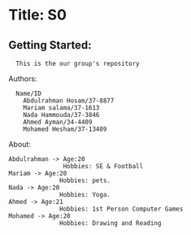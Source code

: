 
  
# Title: S0
## Getting Started:
      This is the our group's repository 
Authors:

      Name/ID
        Abdulrahman Hosam/37-8877
        Mariam salama/37-1613
        Nada Hammouda/37-3846
        Ahmed Ayman/34-4409
        Mohamed Hesham/37-13409

About:


    Abdulrahman -> Age:20
                   Hobbies: SE & Football
    Mariam -> Age:20
                  Hobbies: pets.
    Nada -> Age:20
                  Hobbies: Yoga.
    Ahmed -> Age:21
                  Hobbies: 1st Person Computer Games
    Mohamed -> Age:20
                  Hobbies: Drawing and Reading

                   


